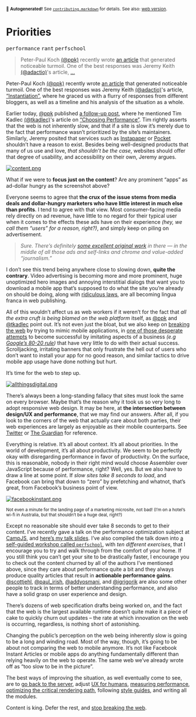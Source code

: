 <sub>&#x1F6A8; <strong>Autogenerated!</strong> See <a href="https://github.com/ponyfoo/articles/tree/noindex/contributing.markdown"><code>contributing.markdown</code></a> for details. See also: <a href="https://ponyfoo.com/articles/priorities">web version</a>.</sub>

<a href="https://ponyfoo.com/articles/priorities"><div></div></a>

<h1>Priorities</h1>

<p><kbd>performance</kbd> <kbd>rant</kbd> <kbd>perfschool</kbd></p>

<blockquote><p>Peter-Paul Koch <a href="https://twitter.com/ppk" target="_blank">(@ppk)</a> recently wrote <a href="http://www.quirksmode.org/blog/archives/2015/05/tools_dont_solv.html" target="_blank">an article</a> that generated noticeable turmoil. One of the best responses was Jeremy Keith <a href="https://twitter.com/adactio" target="_blank">(@adactio)</a>&apos;s article, <a href="https://adactio.com/journal/8956" target="_blank">&#x2026;</a></p></blockquote>

<div><p>Peter-Paul Koch <a href="https://twitter.com/ppk" target="_blank">(@ppk)</a> recently wrote <a href="http://www.quirksmode.org/blog/archives/2015/05/tools_dont_solv.html" target="_blank">an article</a> that generated noticeable turmoil. One of the best responses was Jeremy Keith <a href="https://twitter.com/adactio" target="_blank">(@adactio)</a>&apos;s article, <a href="https://adactio.com/journal/8956" target="_blank">&#x201C;Instantiation&#x201D;</a>, where he graced us with a flurry of responses from different bloggers, as well as a timeline and his analysis of the situation as a whole.</p></div>

<div></div>

<div><p>Earlier today, <a href="https://twitter.com/ppk" target="_blank">@ppk</a> published <a href="http://www.quirksmode.org/blog/archives/2015/05/web_vs_native_l.html" target="_blank">a follow-up post</a>, where he mentioned Tim Kadlec <a href="https://twitter.com/tkadlec" target="_blank">(@tkadlec)</a>&apos;s article on <a href="http://timkadlec.com/2015/05/choosing-performance/" target="_blank">&#x201C;Choosing Performance&#x201D;</a>. Tim rightly asserts that the web is not inherently slow, and that if a site is slow it&#x2019;s merely due to the fact that performance wasn&#x2019;t prioritized by the site&#x2019;s maintainers. Similarly, Jeremy posited that services such as <a href="https://www.instapaper.com/" target="_blank">Instapaper</a> or <a href="https://getpocket.com/" target="_blank">Pocket</a> shouldn&#x2019;t have a reason to exist. Besides being well-designed products that many of us use and love, <em>that shouldn&#x2019;t be the case</em>, websites should offer that degree of usability, and accessibility on their own, Jeremy argues.</p> <p><a href="https://www.flickr.com/photos/merlin/sets/72157622077100537/" target="_blank"><img src="https://i.imgur.com/1m1L4B5.jpg" alt="content.png"></a></p> <p>What if we were to <strong>focus just on the content</strong>? Are any prominent &#x201C;apps&#x201D; as ad-dollar hungry as the screenshot above?</p> <p>Everyone seems to agree that <strong>the crux of the issue stems from media deals and dollar-hungry marketers who have little interest in much else than profits</strong>. I tend to agree with that view. Most consumer-facing media rely directly on ad revenue, have little to no regard for their typical user when it comes to the effects these ads have on their experience <em>(hey, we call them &#x201C;users&#x201D; for a reason, right?)</em>, and simply keep on piling on advertisement.</p> <blockquote> <p><em>Sure. There&#x2019;s definitely <a href="https://www.flickr.com/photos/merlin/sets/72157622077100537/" target="_blank">some excellent original work</a> in there &#x2014; in the middle of all those ads and self-links and chrome and value-added &#x201C;journalism.&#x201D;</em></p> </blockquote> <p>I don&#x2019;t see this trend being anywhere close to slowing down, <strong>quite the contrary</strong>. Video advertising is becoming more and more prominent, huge unoptimized hero images and annoying interstitial dialogs that want you to download a mobile app that&#x2019;s supposed to do what the site you&#x2019;re already on should be doing, along with <a href="http://www.cookielaw.org/the-cookie-law/" target="_blank">ridiculous laws</a>, are all becoming lingua franca in web publishing.</p> <p>All of this wouldn&#x2019;t affect us as web workers if it weren&#x2019;t for the fact that <em>all the extra cruft is being blamed on the web platform</em> itself, as <a href="https://twitter.com/ppk" target="_blank">@ppk</a> and <a href="https://twitter.com/tkadlec" target="_blank">@tkadlec</a> point out. It&#x2019;s not even just the bloat, but we also keep on <a href="https://ponyfoo.com/articles/stop-breaking-the-web">breaking the web</a> by trying to mimic mobile applications, in <a href="http://demo.paper-leaf.com/alton/standard/" target="_blank">one of those desperate attempts</a> to become successful by imitating aspects of a business <em>(e.g <a href="http://www.wired.com/2013/08/innovate-or-die-why-googles-8020-rule-is-a-red-herring/" target="_blank">Google&#x2019;s 80-20 rule</a>)</em> that have very little to do with their actual success. Scrolljacking, irritating banners that only frustrate the hell out of users who don&#x2019;t want to install your app for no good reason, and similar tactics to drive mobile app usage have done nothing but hurt.</p> <p>It&#x2019;s time for the web to step up.</p></div>

<div><p><a href="https://www.flickr.com/photos/merlin/sets/72157622077100537/" target="_blank" aria-label="Noise-to-Noise Ratio - flickr.com"><img alt="allthingsdigital.png" class="" src="https://i.imgur.com/XgUVDQo.jpg"></a></p> <p>There&#x2019;s always been a long-standing fallacy that sites must look the same on every browser. Maybe that&#x2019;s the reason why it took us so very long to adopt responsive web design. It may be here, at <strong>the intersection between design/UX and performance</strong>, that we may find our answers. After all, if you look to the corners of the web that actually care about both parties, their web experiences are largely as enjoyable as their mobile counterparts. See <a href="https://ponyfoo.com/%22Twitter.com%22">Twitter</a> or <a href="http://www.theguardian.com/" target="_blank" aria-label="theguardian.com">The Guardian</a> for reference.</p> <p>Everything is relative. It&#x2019;s all about context. It&#x2019;s all about priorities. In the world of development, it&#x2019;s all about productivity. We seem to be perfectly okay with disregarding performance in favor of productivity. On the surface, this is reasonable, nobody in their right mind would choose Assembler over JavaScript because of performance, right? Well, yes. But we also have to draw a line at some point. If <em>slow sites take 8 seconds to load</em>, and Facebook can bring that down to &#x201C;zero&#x201D; by prefetching and whatnot, that&#x2019;s great, from Facebook&#x2019;s business point of view.</p> <p><a href="http://instantarticles.fb.com/" target="_blank" aria-label="Facebook &apos;Instant&apos; Articles"><img alt="facebookinstant.png" class="" src="https://i.imgur.com/GdeYiIe.png"></a></p> <p><sub>Not even a minute for the landing page of a marketing microsite, not bad! (I&#x2019;m on a hotel&#x2019;s wi-fi in Australia, but that shouldn&#x2019;t be a huge deal, right?)</sub></p> <p>Except no reasonable site should ever take 8 seconds to get to their content. I&#x2019;ve recently gave a talk on the performance optimization subject at <a href="http://v.campjs.com/#high-performance" target="_blank" aria-label="CampJS V">CampJS</a>, and <a href="https://speakerdeck.com/bevacqua/high-performance-in-the-critical-path" target="_blank" aria-label="High Performance in the Critical Path">here&#x2019;s my talk slides</a>. I&#x2019;ve also compiled the talk down into <a href="https://github.com/bevacqua/perfschool" target="_blank" aria-label="bevacqua/perfschool on GitHub">a self-guided workshop called <code class="md-code md-code-inline">perfschool</code></a>, with <em>ten different exercises</em>, that I encourage you to try and walk through from the comfort of your home. If you still think you can&#x2019;t get your site to be drastically faster, I encourage you to check out the content churned by all of the authors I&#x2019;ve mentioned above, since they care about performance quite a bit and they always produce quality articles that result in <strong>actionable performance gains</strong>. <a href="https://twitter.com/scottjehl" target="_blank" aria-label="Scott Jehl on Twitter">@scottjehl</a>, <a href="https://twitter.com/paul_irish" target="_blank" aria-label="Paul Irish on Twitter">@paul_irish</a>, <a href="https://twitter.com/addyosmani" target="_blank" aria-label="Addy Osmani on Twitter">@addyosmani</a>, and <a href="https://twitter.com/igrigorik" target="_blank" aria-label="Ilya Grigorik on Twitter">@igrigorik</a> are also some other people to track in terms of better understanding performance, and also have a solid grasp on user experience and design.</p> <p>There&#x2019;s dozens of web specification drafts being worked on, and the fact that the web is the largest available runtime doesn&#x2019;t quite make it a piece of cake to quickly churn out updates &#x2013; the rate at which innovation on the web is occurring, regardless, is nothing short of astonishing.</p> <p>Changing the public&#x2019;s perception on the web being inherently slow is going to be a long and winding road. Most of the way, though, it&#x2019;s going to be about not comparing the web to mobile anymore. It&#x2019;s not like Facebook Instant Articles or mobile apps do anything fundamentally different than relying heavily on the web to operate. The same web we&#x2019;ve already wrote off as &#x201C;too slow to be in the picture&#x201D;.</p> <p>The best ways of improving the situation, as well eventually come to see, are to <a href="https://ponyfoo.com/articles/server-first-apps" aria-label="Server-First Apps on Pony Foo">go back to the server</a>, adjust <a href="https://ponyfoo.com/articles/adjusting-ux-for-humans" aria-label="Adjusting UX for humans on Pony Foo">UX for humans</a>, <a href="https://ponyfoo.com/articles/measure-optimize-automate" aria-label="Measure, Optimize, Automate on Pony Foo">measuring performance</a>, <a href="https://ponyfoo.com/articles/critical-path-performance-optimization" aria-label="Critical Path Performance Optimization on Pony Foo">optimizing the critical rendering path</a>, following <a href="https://github.com/bevacqua/js" target="_blank" aria-label="bevacqua/js JavaScript Quality Guide on GitHub">style guides</a>, and writing all the modules.</p> <p>Content is king. Defer the rest, and <a href="https://ponyfoo.com/articles/stop-breaking-the-web" aria-label="Stop Breaking the Web on Pony Foo">stop breaking the web</a>.</p></div>
